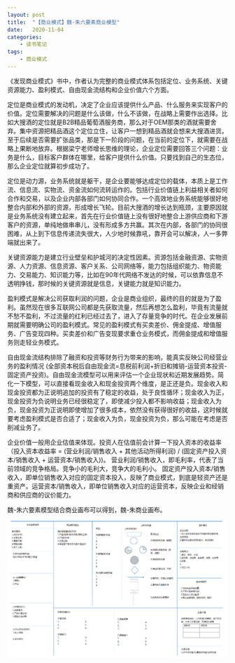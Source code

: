 ```yaml
---
layout: post
title:  "【商业模式】魏-朱六要素商业模型"
date:   2020-11-04
categories:
    - 读书笔记
tags:
    - 商业模式
---
```


《发现商业模式》书中，作者认为完整的商业模式体系包括定位、业务系统、关键资源能力、盈利模式、自由现金流结构和企业价值六个方面。  

定位是商业模式的发动机，决定了企业应该提供什么产品、什么服务来实现客户的价值。定位需要解决的问题是什么该做，什么不该做，在战略上需要作出选择。比如大搜酒的定位就是B2B精品葡萄酒服务商，那么对于OEM那类的酒就需要舍弃。集中资源把精品酒这个定位立住，让客户一想到精品酒就会想来大搜酒进货。至于后续是否需要扩张品类，那是下一阶段的问题，在当前的定位下，就需要在战略上果断地放弃。根据梁宁老师增长思维的理论，企业定位需要回答三个问题：业务是什么，目标客户群体在哪里，给客户提供什么价值。只要找到自己的生态位，那么企业定位就算初步成功了。  

定位是动力源，业务系统就是躯干，是企业要能够达成定位的载体，本质上是工作流、信息流、实物流、资金流如何流转运作的。包括行业价值链上利益相关者如何合作和交易，以及企业内部各部门如何协同合作。一个高效地业务系统能够很好地整合内部和外部的资源，形成增长飞轮。目前大搜酒的增长达到瓶颈，主要原因就是业务系统没有建立起来，首先在行业价值链上没有很好地整合上游供应商和下游客户的资源，单纯地做串串儿，没有形成多方共赢。其次在内部，各部门的协同很困难，从上到下信息传递流失很大，人少地时候靠吼，靠开会可以解决，人一多弊端就出来了。  

关键资源能力是建立行业壁垒和护城河的决定性因素。资源包括金融资源、实物资源、人力资源、信息资源、客户关系、公司网络等，能力包括组织能力、物资能力、交易能力、知识能力等，比如在90年代网络不发达的时候，可以依靠信息不透明挣钱，那时候的关键资源就是信息，关键能力就是知识能力。  

盈利模式是解决公司获取利润的问题，企业是商业组织，最终的目的就是为了盈利。虽然现在很多互联网公司都是先获取流量，然后再想怎么盈利，毕竟有流量就不愁不盈利，不过流量的红利已经过去了，进入了存量竞争的时代。在企业发展前期就需要明确公司的盈利模式。常见的盈利模式有买卖差价、佣金提成、增值服务、广告变现四种。买卖差价和广告变现要求重仓业务模式，而佣金提成和增值服务则走轻业务模式。  

自由现金流结构排除了融资和投资等财务行为带来的影响，能真实反映公司经营业务的盈利情况 (全部资本税后自由现金流=息税前利润+折旧和摊销-运营资本投资-固定资产投资)。自由现金流模型可以用来评估一个企业现状和近期发展趋势。简化一下模型，可以直接看现金收入和现金投资两个维度，是正还是负。现金收入和现金投资都为正说明追加的投资有了稳定的收益，处于良性循环；现金收入为正，现金投资为负说明业务已经很稳定了，即使减少投入都不影响收益；现金收入为负，现金投资为正说明即使增加了很多成本，依然没有获得很好的收益，这时候就要考虑盈利模式是否合适了；现金收入为负，现金投资为负，那么可能在考虑是否削减业务了。

企业价值一般用企业估值来体现。投资人在估值前会计算一下投入资本的收益率（投入资本收益率 = (营业利润/销售收入 + 其他活动所得利润) / (固定资产投入资本/销售收入 + 运营资本/销售收入))。 营业利润/销售收入，即毛利率，代表了当前领域的竞争格局。竞争小的毛利大，竞争大的毛利小。 固定资产投入资本/销售收入，即单位销售收入对应的固定资本投入，反映了商业模式，到底是轻资产还是重资产。运营资本/销售收入，即单位销售收入对应的运营资本，反映企业和经销商和供应商的议价能力。  

魏-朱六要素模型结合商业画布可以得到，魏-朱商业画布。  

![image](https://github.com/Bin0Lin/Bin0Lin.github.io/blob/master/image/%E9%AD%8F%E6%9C%B1%E5%95%86%E4%B8%9A%E7%94%BB%E5%B8%83.png)
